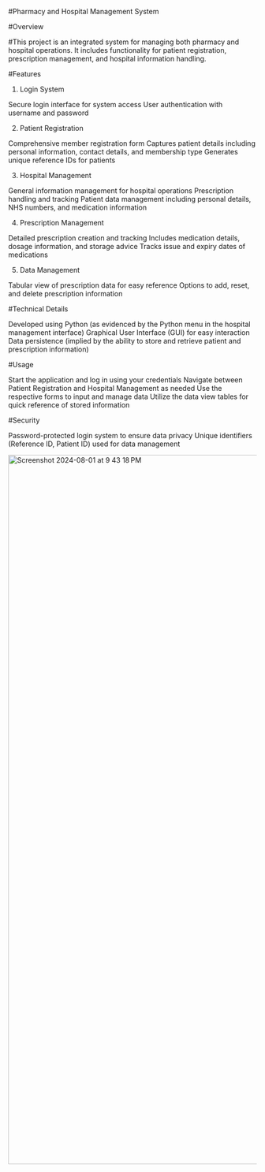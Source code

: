 #Pharmacy and Hospital Management System

#Overview

#This project is an integrated system for managing both pharmacy and hospital operations. It includes functionality for patient registration, prescription management, and hospital information handling.

#Features
1. Login System

Secure login interface for system access
User authentication with username and password

2. Patient Registration

Comprehensive member registration form
Captures patient details including personal information, contact details, and membership type
Generates unique reference IDs for patients

3. Hospital Management

General information management for hospital operations
Prescription handling and tracking
Patient data management including personal details, NHS numbers, and medication information

4. Prescription Management

Detailed prescription creation and tracking
Includes medication details, dosage information, and storage advice
Tracks issue and expiry dates of medications

5. Data Management

Tabular view of prescription data for easy reference
Options to add, reset, and delete prescription information

#Technical Details

Developed using Python (as evidenced by the Python menu in the hospital management interface)
Graphical User Interface (GUI) for easy interaction
Data persistence (implied by the ability to store and retrieve patient and prescription information)

#Usage

Start the application and log in using your credentials
Navigate between Patient Registration and Hospital Management as needed
Use the respective forms to input and manage data
Utilize the data view tables for quick reference of stored information

#Security

Password-protected login system to ensure data privacy
Unique identifiers (Reference ID, Patient ID) used for data management


<img width="1440" alt="Screenshot 2024-08-01 at 9 43 18 PM" src="https://github.com/user-attachments/assets/1630f1ec-8c32-434c-a982-6b3c0dc8b662">
